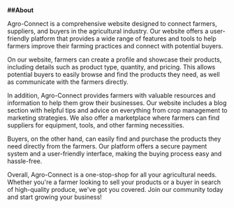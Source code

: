 **##About**


Agro-Connect is a comprehensive website designed to connect farmers, suppliers, and buyers in the agricultural industry. Our website offers a user-friendly platform that provides a wide range of features and tools to help farmers improve their farming practices and connect with potential buyers.

On our website, farmers can create a profile and showcase their products, including details such as product type, quantity, and pricing. This allows potential buyers to easily browse and find the products they need, as well as communicate with the farmers directly.

In addition, Agro-Connect provides farmers with valuable resources and information to help them grow their businesses. Our website includes a blog section with helpful tips and advice on everything from crop management to marketing strategies. We also offer a marketplace where farmers can find suppliers for equipment, tools, and other farming necessities.

Buyers, on the other hand, can easily find and purchase the products they need directly from the farmers. Our platform offers a secure payment system and a user-friendly interface, making the buying process easy and hassle-free.

Overall, Agro-Connect is a one-stop-shop for all your agricultural needs. Whether you're a farmer looking to sell your products or a buyer in search of high-quality produce, we've got you covered. Join our community today and start growing your business!
